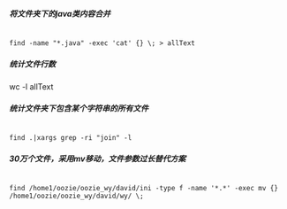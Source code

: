 ##### 将文件夹下的java类内容合并
```

find -name "*.java" -exec 'cat' {} \; > allText

```

##### 统计文件行数
wc -l allText


##### 统计文件夹下包含某个字符串的所有文件
```

find .|xargs grep -ri "join" -l

```


##### 30万个文件，采用mv移动，文件参数过长替代方案

```

find /home1/oozie/oozie_wy/david/ini -type f -name '*.*' -exec mv {} /home1/oozie/oozie_wy/david/wy/ \;

```